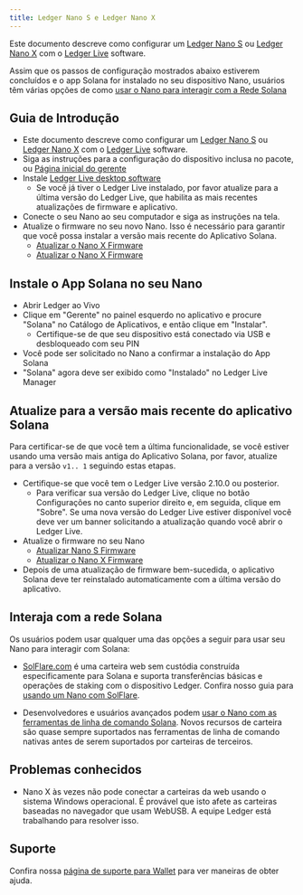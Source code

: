 ```yaml
---
title: Ledger Nano S e Ledger Nano X
---
```


Este documento descreve como configurar um [Ledger Nano S](https://shop.ledger.com/products/ledger-nano-s) ou [Ledger Nano X](https://shop.ledger.com/pages/ledger-nano-x) com o [Ledger Live](https://www.ledger.com/ledger-live) software.

Assim que os passos de configuração mostrados abaixo estiverem concluídos e o app Solana for instalado no seu dispositivo Nano, usuários têm várias opções de como [usar o Nano para interagir com a Rede Solana](#interact-with-the-solana-network)

## Guia de Introdução

- Este documento descreve como configurar um [Ledger Nano S](https://shop.ledger.com/products/ledger-nano-s) ou [Ledger Nano X](https://shop.ledger.com/pages/ledger-nano-x) com o [Ledger Live](https://www.ledger.com/ledger-live) software.
- Siga as instruções para a configuração do dispositivo inclusa no pacote, ou [Página inicial do gerente](https://www.ledger.com/start/)
- Instale [Ledger Live desktop software](https://www.ledger.com/ledger-live/)
  - Se você já tiver o Ledger Live instalado, por favor atualize para a última versão do Ledger Live, que habilita as mais recentes atualizações de firmware e aplicativo.
- Conecte o seu Nano ao seu computador e siga as instruções na tela.
- Atualize o firmware no seu novo Nano.  Isso é necessário para garantir que você possa instalar a versão mais recente do Aplicativo Solana.
  - [Atualizar o Nano X Firmware](https://support.ledger.com/hc/en-us/articles/360002731113-Update-Ledger-Nano-S-firmware)
  - [Atualizar o Nano X Firmware](https://support.ledger.com/hc/en-us/articles/360013349800)

## Instale o App Solana no seu Nano

- Abrir Ledger ao Vivo
- Clique em "Gerente" no painel esquerdo no aplicativo e procure "Solana" no Catálogo de Aplicativos, e então clique em "Instalar".
  - Certifique-se de que seu dispositivo está conectado via USB e desbloqueado com seu PIN
- Você pode ser solicitado no Nano a confirmar a instalação do App Solana
- "Solana" agora deve ser exibido como "Instalado" no Ledger Live Manager

## Atualize para a versão mais recente do aplicativo Solana

Para certificar-se de que você tem a última funcionalidade, se você estiver usando uma versão mais antiga do Aplicativo Solana, por favor, atualize para a versão `v1.. 1` seguindo estas etapas.

- Certifique-se que você tem o Ledger Live versão 2.10.0 ou posterior.
  - Para verificar sua versão do Ledger Live, clique no botão Configurações no canto superior direito e, em seguida, clique em "Sobre".  Se uma nova versão do Ledger Live estiver disponível você deve ver um banner solicitando a atualização quando você abrir o Ledger Live.
- Atualize o firmware no seu Nano
  - [Atualizar Nano S Firmware](https://support.ledger.com/hc/en-us/articles/360002731113-Update-Ledger-Nano-S-firmware)
  - [Atualizar o Nano X Firmware](https://support.ledger.com/hc/en-us/articles/360013349800)
-  Depois de uma atualização de firmware bem-sucedida, o aplicativo Solana deve ter reinstalado automaticamente com a última versão do aplicativo.

## Interaja com a rede Solana

Os usuários podem usar qualquer uma das opções a seguir para usar seu Nano para interagir com Solana:

- [SolFlare.com](https://solflare.com/) é uma carteira web sem custódia construída especificamente para Solana e suporta transferências básicas e operações de staking com o dispositivo Ledger. Confira nosso guia para [usando um Nano com SolFlare](solflare.md).

- Desenvolvedores e usuários avançados podem [usar o Nano com as ferramentas de linha de comando Solana](hardware-wallets/ledger.md). Novos recursos de carteira são quase sempre suportados nas ferramentas de linha de comando nativas antes de serem suportados por carteiras de terceiros.

## Problemas conhecidos

- Nano X às vezes não pode conectar a carteiras da web usando o sistema Windows operacional. É provável que isto afete as carteiras baseadas no navegador que usam WebUSB. A equipe Ledger está trabalhando para resolver isso.

## Suporte

Confira nossa [página de suporte para Wallet](support.md) para ver maneiras de obter ajuda.
